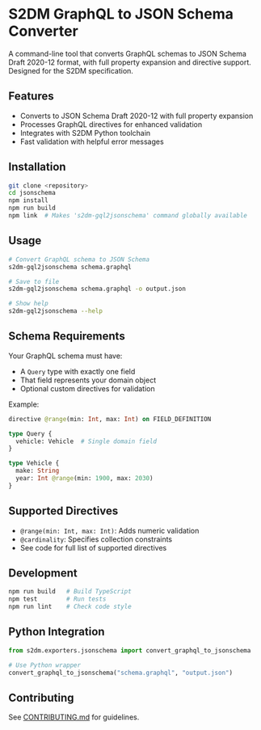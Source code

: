 # S2DM GraphQL to JSON Schema Converter

A command-line tool that converts GraphQL schemas to JSON Schema Draft 2020-12 format, with full property expansion and directive support. Designed for the S2DM specification.

## Features

- Converts to JSON Schema Draft 2020-12 with full property expansion
- Processes GraphQL directives for enhanced validation
- Integrates with S2DM Python toolchain
- Fast validation with helpful error messages

## Installation

```bash
git clone <repository>
cd jsonschema
npm install
npm run build
npm link  # Makes 's2dm-gql2jsonschema' command globally available
```

## Usage

```bash
# Convert GraphQL schema to JSON Schema
s2dm-gql2jsonschema schema.graphql

# Save to file
s2dm-gql2jsonschema schema.graphql -o output.json

# Show help
s2dm-gql2jsonschema --help
```

## Schema Requirements

Your GraphQL schema must have:
- A `Query` type with exactly one field
- That field represents your domain object
- Optional custom directives for validation

Example:
```graphql
directive @range(min: Int, max: Int) on FIELD_DEFINITION

type Query {
  vehicle: Vehicle  # Single domain field
}

type Vehicle {
  make: String
  year: Int @range(min: 1900, max: 2030)
}
```

## Supported Directives

- `@range(min: Int, max: Int)`: Adds numeric validation
- `@cardinality`: Specifies collection constraints
- See code for full list of supported directives

## Development

```bash
npm run build   # Build TypeScript
npm test        # Run tests
npm run lint    # Check code style
```

## Python Integration

```python
from s2dm.exporters.jsonschema import convert_graphql_to_jsonschema

# Use Python wrapper
convert_graphql_to_jsonschema("schema.graphql", "output.json")
```

## Contributing

See [CONTRIBUTING.md](../docs/CONTRIBUTING.md) for guidelines.

